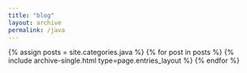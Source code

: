 ```yaml
---
title: "blog"
layout: archive
permalink: /java
---
```



{% assign posts = site.categories.java %}
{% for post in posts %} {% include archive-single.html type=page.entries_layout %} {% endfor %}
